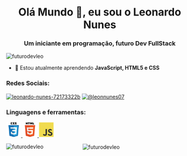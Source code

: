 <h1 align="center">Olá Mundo 👋, eu sou o Leonardo Nunes</h1>
<h3 align="center">Um iniciante em programação, futuro Dev FullStack</h3>

<p align="left"> <img src="https://komarev.com/ghpvc/?username=futurodevleo&label=Profile%20views&color=0e75b6&style=flat" alt="futurodevleo" /> </p>

- 🌱 Estou atualmente aprendendo **JavaScript, HTML5 e CSS**

<h3 align="left">Redes Sociais:</h3>
<p align="left">
<a target="_blank" href="https://linkedin.com/in/leonardo-nunes-72173322b"><img align="center" src="https://raw.githubusercontent.com/rahuldkjain/github-profile-readme-generator/master/src/images/icons/Social/linked-in-alt.svg" alt="leonardo-nunes-72173322b" height="30" width="40" /></a>
<a target="_blank" href="https://instagram.com/@leonnunes07"><img align="center" src="https://raw.githubusercontent.com/rahuldkjain/github-profile-readme-generator/master/src/images/icons/Social/instagram.svg" alt="@leonnunes07" height="30" width="40" /></a>
</p>

<h3 align="left">Linguagens e ferramentas:</h3>
<p align="left"> <a href="https://www.w3schools.com/css/" target="_blank" rel="noreferrer"> <img src="https://raw.githubusercontent.com/devicons/devicon/master/icons/css3/css3-original-wordmark.svg" alt="css3" width="40" height="40"/> </a> <a href="https://www.w3.org/html/" target="_blank" rel="noreferrer"> <img src="https://raw.githubusercontent.com/devicons/devicon/master/icons/html5/html5-original-wordmark.svg" alt="html5" width="40" height="40"/> </a> <a href="https://developer.mozilla.org/en-US/docs/Web/JavaScript" target="_blank" rel="noreferrer"> <img src="https://raw.githubusercontent.com/devicons/devicon/master/icons/javascript/javascript-original.svg" alt="javascript" width="40" height="40"/> </a> </p>

<p><img align="left" width="40%" src="https://github-readme-stats.vercel.app/api/top-langs?username=futurodevleo&show_icons=true&theme=radical&locale=en&layout=compact" alt="futurodevleo" /></p>

<p>&nbsp;<img align="center" width="45%" src="https://github-readme-stats.vercel.app/api?username=futurodevleo&show_icons=true&theme=radical&locale=en" alt="futurodevleo" /></p>

